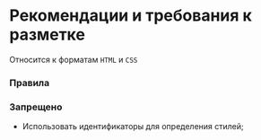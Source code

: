 Рекомендации и требования к разметке
====================================

Относится к форматам `HTML` и `CSS`

### Правила

### Запрещено
+ Использовать идентификаторы для определения стилей;

<!--### Рекомендации -->
